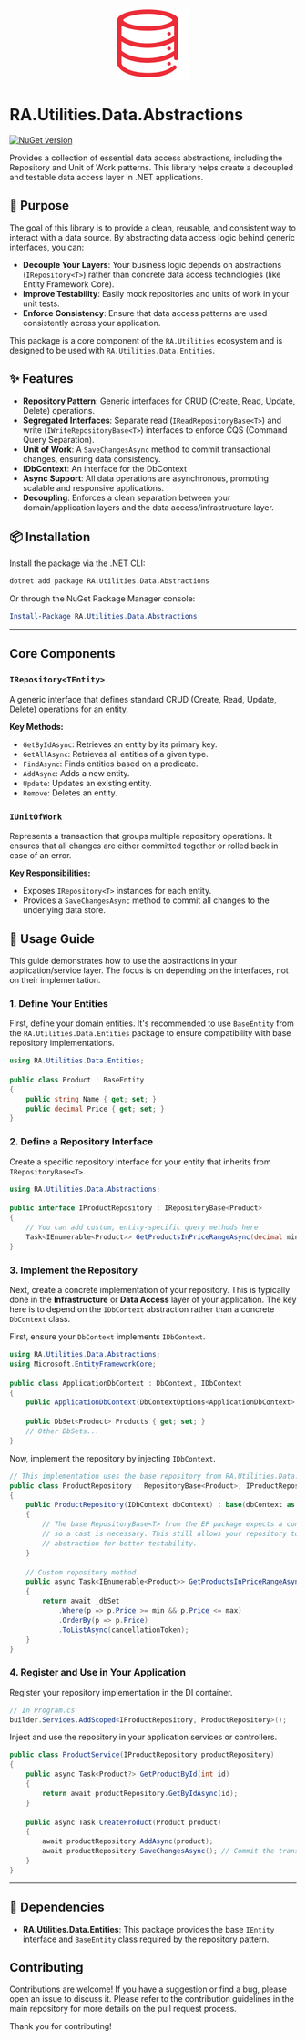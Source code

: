 <p align="center">
  <img src="../../Assets/Images/data-outline.svg" alt="RA.Utilities.Data.Abstractions Logo" width="128">
</p>

# RA.Utilities.Data.Abstractions

[![NuGet version](https://img.shields.io/nuget/v/RA.Utilities.Data.Abstractions.svg)](https://www.nuget.org/packages/RA.Utilities.Data.Abstractions/)

Provides a collection of essential data access abstractions, including the Repository and Unit of Work patterns. This library helps create a decoupled and testable data access layer in .NET applications.

## 🎯 Purpose

The goal of this library is to provide a clean, reusable, and consistent way to interact with a data source. By abstracting data access logic behind generic interfaces, you can:

- **Decouple Your Layers**: Your business logic depends on abstractions (`IRepository<T>`) rather than concrete data access technologies (like Entity Framework Core).
- **Improve Testability**: Easily mock repositories and units of work in your unit tests.
- **Enforce Consistency**: Ensure that data access patterns are used consistently across your application.

This package is a core component of the `RA.Utilities` ecosystem and is designed to be used with `RA.Utilities.Data.Entities`.

## ✨ Features

- **Repository Pattern**: Generic interfaces for CRUD (Create, Read, Update, Delete) operations.
- **Segregated Interfaces**: Separate read (`IReadRepositoryBase<T>`) and write (`IWriteRepositoryBase<T>`) interfaces to enforce CQS (Command Query Separation).
- **Unit of Work**: A `SaveChangesAsync` method to commit transactional changes, ensuring data consistency.
- **IDbContext**: An interface for the DbContext
- **Async Support**: All data operations are asynchronous, promoting scalable and responsive applications.
- **Decoupling**: Enforces a clean separation between your domain/application layers and the data access/infrastructure layer.

## 📦 Installation

Install the package via the .NET CLI:

```sh
dotnet add package RA.Utilities.Data.Abstractions
```

Or through the NuGet Package Manager console:

```powershell
Install-Package RA.Utilities.Data.Abstractions
```

---

## Core Components

### `IRepository<TEntity>`

A generic interface that defines standard CRUD (Create, Read, Update, Delete) operations for an entity.

**Key Methods:**
- `GetByIdAsync`: Retrieves an entity by its primary key.
- `GetAllAsync`: Retrieves all entities of a given type.
- `FindAsync`: Finds entities based on a predicate.
- `AddAsync`: Adds a new entity.
- `Update`: Updates an existing entity.
- `Remove`: Deletes an entity.

### `IUnitOfWork`

Represents a transaction that groups multiple repository operations. It ensures that all changes are either committed together or rolled back in case of an error.

**Key Responsibilities:**
- Exposes `IRepository<T>` instances for each entity.
- Provides a `SaveChangesAsync` method to commit all changes to the underlying data store.


## 🚀 Usage Guide

This guide demonstrates how to use the abstractions in your application/service layer. The focus is on depending on the interfaces, not on their implementation.

### 1. Define Your Entities

First, define your domain entities. It's recommended to use `BaseEntity` from the `RA.Utilities.Data.Entities` package to ensure compatibility with base repository implementations.

```csharp
using RA.Utilities.Data.Entities;

public class Product : BaseEntity
{
    public string Name { get; set; }
    public decimal Price { get; set; }
}
```

### 2. Define a Repository Interface

Create a specific repository interface for your entity that inherits from `IRepositoryBase<T>`.

```csharp
using RA.Utilities.Data.Abstractions;

public interface IProductRepository : IRepositoryBase<Product>
{
    // You can add custom, entity-specific query methods here
    Task<IEnumerable<Product>> GetProductsInPriceRangeAsync(decimal min, decimal max, CancellationToken cancellationToken = default);
}
```

### 3. Implement the Repository

Next, create a concrete implementation of your repository. This is typically done in the **Infrastructure** or **Data Access** layer of your application. The key here is to depend on the `IDbContext` abstraction rather than a concrete `DbContext` class.

First, ensure your `DbContext` implements `IDbContext`.

```csharp
using RA.Utilities.Data.Abstractions;
using Microsoft.EntityFrameworkCore;

public class ApplicationDbContext : DbContext, IDbContext
{
    public ApplicationDbContext(DbContextOptions<ApplicationDbContext> options) : base(options) { }

    public DbSet<Product> Products { get; set; }
    // Other DbSets...
}
```

Now, implement the repository by injecting `IDbContext`.

```csharp
// This implementation uses the base repository from RA.Utilities.Data.EntityFramework.
public class ProductRepository : RepositoryBase<Product>, IProductRepository
{
    public ProductRepository(IDbContext dbContext) : base(dbContext as DbContext)
    {
        // The base RepositoryBase<T> from the EF package expects a concrete DbContext,
        // so a cast is necessary. This still allows your repository to depend on the
        // abstraction for better testability.
    }
    
    // Custom repository method
    public async Task<IEnumerable<Product>> GetProductsInPriceRangeAsync(decimal min, decimal max, CancellationToken cancellationToken = default)
    {
        return await _dbSet
            .Where(p => p.Price >= min && p.Price <= max)
            .OrderBy(p => p.Price)
            .ToListAsync(cancellationToken);
    }
}
```

### 4. Register and Use in Your Application

Register your repository implementation in the DI container.

```csharp
// In Program.cs
builder.Services.AddScoped<IProductRepository, ProductRepository>();
```

Inject and use the repository in your application services or controllers.

```csharp
public class ProductService(IProductRepository productRepository)
{
    public async Task<Product?> GetProductById(int id)
    {
        return await productRepository.GetByIdAsync(id);
    }

    public async Task CreateProduct(Product product)
    {
        await productRepository.AddAsync(product);
        await productRepository.SaveChangesAsync(); // Commit the transaction
    }
}
```

---

## 🔗 Dependencies

-   **RA.Utilities.Data.Entities**: This package provides the base `IEntity` interface and `BaseEntity` class required by the repository pattern.

## Contributing

Contributions are welcome! If you have a suggestion or find a bug, please open an issue to discuss it. Please refer to the contribution guidelines in the main repository for more details on the pull request process.

Thank you for contributing!
